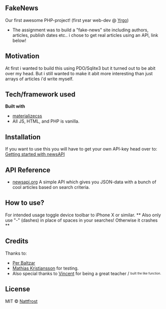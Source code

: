 ## FakeNews
Our first awesome PHP-project! (first year web-dev @ [Yrgo](https://yrgo.se/utbildningar/media-och-kommunikation/webbutvecklare/))
 - The assignment was to build a "fake-news" site including authors, articles, publish dates etc.. i chose to get real articles using an API, link below!

## Motivation
At first i wanted to build this using PDO/Sqlite3 but it turned out to be abit over my head. But i still wanted to make it abit more interesting than just arrays of articles i'd write myself.


## Tech/framework used
<b>Built with</b>
- [materializecss](https://materializecss.com/)
- All JS, HTML, and PHP is vanilla.

## Installation
If you want to use this you will have to get your own API-key head over to:
[Getting started with newsAPI](https://newsapi.org/docs/get-started)

## API Reference
- [newsapi.org](https://newsapi.org/)
	A simple API which gives you JSON-data with a bunch of cool articles based on search criteria.

## How to use?
For intended usage toggle device toolbar to iPhone X or similar.
** Also only use "-" (dashes) in place of spaces in your searches!
Otherwise it crashes **
## Credits
Thanks to:
- [Per Baltzar](https://github.com/perbaltzar)
- [Mathias Kristiansson](https://github.com/mrmakr)
for testing.
- Also special thanks to [Vincent](https://github.com/vinkla) for being a great teacher / <sub><sup>built the like function.</sup></sub>

## License
MIT © [Nattfrost](https://github.com/Nattfrost)
